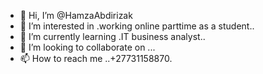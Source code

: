 - 👋 Hi, I’m @HamzaAbdirizak
- 👀 I’m interested in .working online parttime as a student..
- 🌱 I’m currently learning .IT business analyst..
- 💞️ I’m looking to collaborate on ...
- 📫 How to reach me ..+27731158870.

<!---
HamzaAbdirizak/HamzaAbdirizak is a ✨ special ✨ repository because its `README.md` (this file) appears on your GitHub profile.
You can click the Preview link to take a look at your changes.
--->
